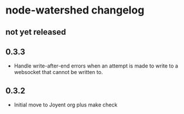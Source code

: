 # node-watershed changelog

## not yet released

## 0.3.3

* Handle write-after-end errors when an attempt is made to write to a
  websocket that cannot be written to.

## 0.3.2

* Initial move to Joyent org plus make check
